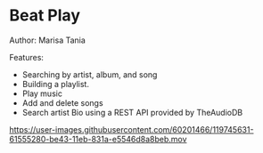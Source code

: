 # Beat Play
Author: Marisa Tania

Features:
- Searching by artist, album, and song
- Building a playlist. 
- Play music
- Add and delete songs
- Search artist Bio using a REST API provided by TheAudioDB

https://user-images.githubusercontent.com/60201466/119745631-61555280-be43-11eb-831a-e5546d8a8beb.mov




